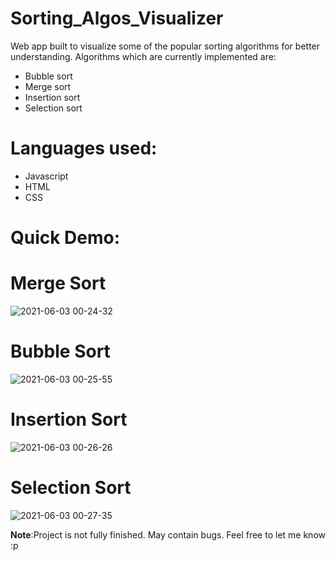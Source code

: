 # Sorting_Algos_Visualizer
Web app built to visualize some of the popular sorting algorithms for better understanding. Algorithms which are currently implemented are:<br>
* Bubble sort
* Merge sort
* Insertion sort
* Selection sort
# Languages used:
  * Javascript
  * HTML
  * CSS
# Quick Demo:
# Merge Sort

![2021-06-03 00-24-32](https://user-images.githubusercontent.com/52864561/120538752-8a0db700-c404-11eb-9f3d-ae1100ef8abd.gif)

# Bubble Sort
![2021-06-03 00-25-55](https://user-images.githubusercontent.com/52864561/120539175-fe485a80-c404-11eb-95e5-d6d4df7e8054.gif)

# Insertion Sort

![2021-06-03 00-26-26](https://user-images.githubusercontent.com/52864561/120539271-115b2a80-c405-11eb-8f95-fe6b689d30c6.gif)
 
# Selection Sort
![2021-06-03 00-27-35](https://user-images.githubusercontent.com/52864561/120539336-1d46ec80-c405-11eb-8704-c270bb7a1bec.gif)

<b>Note</b>:Project is not fully finished. May contain bugs. Feel free to let me know :p

